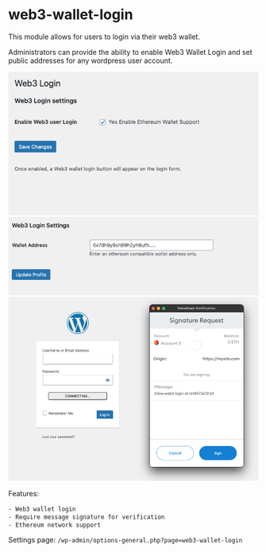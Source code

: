 # web3-wallet-login

This module allows for users to login via their web3 wallet.

Administrators can provide the ability to enable Web3 Wallet Login and set public addresses for any wordpress user account.

![Settings Screen](assets/screenshot-1.png)
![User Profile Screen](assets/screenshot-2.png)
![Login Screen](assets/screenshot-3.png)

Features:
```
- Web3 wallet login
- Require message signature for verification
- Ethereum network support
```
Settings page:
`/wp-admin/options-general.php?page=web3-wallet-login`


